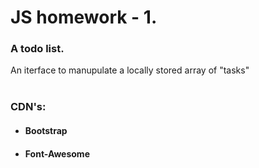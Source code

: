 # **JS homework - 1.**
  
### A todo list.
An iterface to manupulate a locally stored array of "tasks"
<br><br>
### **CDN's:**
- #### Bootstrap
- #### Font-Awesome

